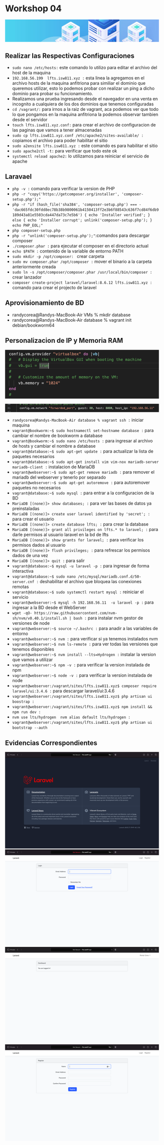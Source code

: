 # Workshop 04

![Virtualizacion](./images/header.png)

## Realizar las Respectivas Configuraciones

- `sudo nano /etc/hosts:` este comando lo utilizo para editar el archivo del host de la maquina
- `192.168.56.199  lfts.isw811.xyz :` esta linea la agregamos en el archivo hosts de la maquina anfitriona para similiar el dominio que queremos utilizar, esto lo podemos probar con realizar un ping a dicho dominio para probar su funcionamiento.
- Realizamos una prueba ingresando desde el navegador en una venta en incognito a cualquiera de los dos dominios que tenemos configuradas
- `cd /vagrant/:` para irnos a la raiz de vagrant, aca podemos ver que todo lo que pongamos en la maquina anfitriona la podemos observar tambien desde el servidor
- `touch lfts.isw811.xyz.conf:` para crear el archivo de configuracion de las paginas que vamos a tener almacenadas
- `sudo cp lfts.isw811.xyz.conf /etc/apache2/sites-available/ :` copiamos el archivo para poder habilitar el sitio
- `sudo a2ensite lfts.isw811.xyz :` este comando es para habilitar el sitio
- `sudo apache2ctl -t:` para verificar que todo este ok
- `systemctl reload apache2:` lo utilizamos para reiniciar el servicio de apache

## Laravael 

- `php -v :` comando para verificar la version de PHP
- `php -r "copy('https://getcomposer.org/installer', 'composer-setup.php');"`
- `php -r "if (hash_file('sha384', 'composer-setup.php') === - 'dac665fdc30fdd8ec78b38b9800061b4150413ff2e3b6f88543c636f7cd84f6db9189d43a81e5503cda447da73c7e5b6') { echo 'Installer verified'; } else { echo 'Installer corrupt'; unlink('composer-setup.php'); } echo PHP_EOL;"`
- `php composer-setup.php`
- `php -r "unlink('composer-setup.php');"`:comandos para descargar composer
- `./composer.phar :` para ejecutar el composer en el directorio actual
- `echo $PATH :` contenido de la variable de entorno PATH
- `sudo mkdir -p /opt/composer: ` crear carpeta
- `sudo mv composer.phar /opt/composer :` mover el binario a la carpeta anteriormente creada
- `sudo ln -s /opt/composer/composer.phar /usr/local/bin/composer :` crear lanzador
- `composer create-project laravel/laravel:8.6.12 lfts.isw811.xyz :` comando para crear el projecto de laravel 

## Aprovisionamiento de BD 

- randycorea@Randys-MacBook-Air VMs % mkdir database
- randycorea@Randys-MacBook-Air database % vagrant init debian/bookworm64

## Personalizacion de IP y Memoria RAM

![Virtualizacion](./images/evidencia1.png)

![Virtualizacion](./images/evidencia2.png)

- `randycorea@Randys-MacBook-Air database % vagrant ssh :` iniciar maquina
- `vagrant@bookworm:~$ sudo hostnamectl set-hostname database :` para cambiar el nombre de bookworm a database
- `vagrant@bookworm:~$ sudo nano /etc/hosts :` para ingresar al archivo de hosts y cambiar el nombre a database
- `vagrant@database:~$ sudo apt-get update :` para actualizar la lista de paquetes necesarios
- `vagrant@database:~$ sudo apt-get install vim vim-nox mariadb-server mariadb-client :` instalacion de MariaDB
- `vagrant@webserver:~$ sudo apt-get remove mariadb :` para remover el mariadb del webserver y tenerlo por separado
- `vagrant@webserver:~$ sudo apt-get autoremove :` para autoremover paquetes no necesarios
- `vagrant@database:~$ sudo mysql :` para entrar a la configuracion de la BD
- `MariaDB [(none)]> show databases; :` para ver las bases de datos ya preinstaladas
- `MariaDB [(none)]> create user laravel identified by 'secret'; :` para crear el usuario
- `MariaDB [(none)]> create database lfts; :` para crear la database
- `MariaDB [(none)]> grant all privileges on lfts.* to laravel; :` para darle permisos al usuario laravel en la bd de lfts
- `MariaDB [(none)]> show grants for laravel; :` para verificar los permisos dados al usuario
- `MariaDB [(none)]> flush privileges; :` para refrescar los permisos dados de una vez
- `MariaDB [(none)]> quit :` para salir
- `vagrant@database:~$ mysql -u laravel -p :` para ingresar de forma interactiva
- `vagrant@database:~$ sudo nano /etc/mysql/mariadb.conf.d/50-server.cnf :` deshabilitar el archivo que bloquea las conexiones remotas
- `vagrant@database:~$ sudo systemctl restart mysql :` reiniciar el servicio
- `vagrant@webserver:~$ mysql -h 192.168.56.11  -u laravel -p :` para ingresar a la BD desde el WebServer 
- `wget -qO- https://raw.githubusercontent.com/nvm-sh/nvm/v0.40.1/install.sh | bash :` para instalar nvm gestor de versiones de node
- `vagrant@webserver:~$ source ~/.bashrc :` para anadir a las variables de  entorno
- `vagrant@webserver:~$ nvm :` para verificar si ya tenemos instalados nvm
- `vagrant@webserver:~$ nvm ls-remote :` para ver todas las versiones que tenemos disponibles
- `vagrant@webserver:~$ nvm install --lts=Hydrogen :` instalar la version que vamos a utilizar
- `vagrant@webserver:~$ npm -v :` para verificar la version instalada de npm
- `vagrant@webserver:~$ node -v :` para verificar la version instalada de node
- `vagrant@webserver:/vagrant/sites/lfts.isw811.xyz$ composer require laravel/ui:3.4.6 :` para descargar laravel/ui:3.4.6
- `vagrant@webserver:/vagrant/sites/lfts.isw811.xyz$ php artisan ui boostrap :` 
- `vagrant@webserver:/vagrant/sites/lfts.isw811.xyz$ npm install && npm run dev :`
- `nvm use lts/hydrogen  nvm alias default lts/hydrogen : `
- `vagrant@webserver:/vagrant/sites/lfts.isw811.xyz$ php artisan ui bootstrap --auth`

## Evidencias Correspondientes

![Virtualizacion](./images/evidencia4.png)
![Virtualizacion](./images/evidencia5.png)
![Virtualizacion](./images/evidencia6.png)
![Virtualizacion](./images/evidencia7.png)










